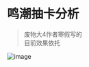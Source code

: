 # 鸣潮抽卡分析

> 废物大4作者寒假写的  
> 目前效果依托

![image](https://github.com/user-attachments/assets/6a32a7bd-9be9-44f2-9a0d-f88ceada27bb)
